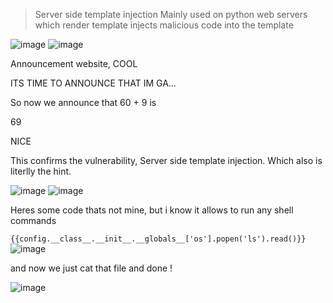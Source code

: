 > Server side template injection
> Mainly used on python web servers which render template
> injects malicious code into the template 


![image](https://github.com/user-attachments/assets/60163473-6ed8-4442-8022-7c3a68a6dbc1)
![image](https://github.com/user-attachments/assets/30d058a5-cf52-4a91-a8e1-ba13e75ab2ee)


Announcement website, COOL

ITS TIME TO ANNOUNCE THAT IM GA...


So now we announce that 60 + 9 is 

69 

NICE

This confirms the vulnerability, Server side template injection. Which also is literlly the hint.

![image](https://github.com/user-attachments/assets/9e8b5a4c-03e4-43ac-a707-9b05dcc69611)
![image](https://github.com/user-attachments/assets/6baa1558-8716-4d86-be16-18469ac0b609)

Heres some code thats not mine, but i know it allows to run any shell commands 

```{{config.__class__.__init__.__globals__['os'].popen('ls').read()}}```
![image](https://github.com/user-attachments/assets/1832d8e9-5f34-403c-a26c-94be10fa72c3)

and now we just cat that file and done ! 

![image](https://github.com/user-attachments/assets/17f52e53-6760-4834-818e-6e3d82d8d416)
